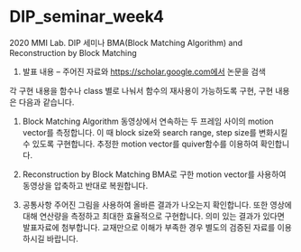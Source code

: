 # DIP_seminar_week4
2020 MMI Lab. DIP 세미나 
BMA(Block Matching Algorithm) and Reconstruction by Block Matching

1.	발표 내용 – 주어진 자료와 https://scholar.google.com에서 논문을 검색

각 구현 내용을 함수나 class 별로 나눠서 함수의 재사용이 가능하도록 구현, 구현 내용은 다음과 같습니다.

1.	Block Matching Algorithm
동영상에서 연속하는 두 프레임 사이의 motion vector를 측정합니다. 이 때 block size와 search range, step size를 변화시킬 수 있도록 구현합니다. 추정한 motion vector를 quiver함수를 이용하여 확인합니다.

2.	Reconstruction by Block Matching
BMA로 구한 motion vector를 사용하여 동영상을 압축하고 반대로 복원합니다.

3.	공통사항
주어진 그림을 사용하여 올바른 결과가 나오는지 확인합니다. 또한 영상에 대해 연산량을 측정하고 최대한 효율적으로 구현합니다. 의미 있는 결과가 있다면 발표자료에 첨부합니다. 교재만으로 이해가 부족한 경우 별도의 검증된 자료를 이용하시길 바랍니다.
